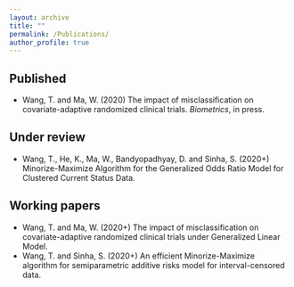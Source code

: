 ```yaml
---
layout: archive
title: ""
permalink: /Publications/
author_profile: true
---
```




## Published
* Wang, T. and  Ma, W. (2020) The impact of misclassification on covariate-adaptive randomized clinical trials. *Biometrics*, in press.

## Under review
* Wang, T.,  He, K.,  Ma, W., Bandyopadhyay, D. and   Sinha, S. (2020+)  Minorize-Maximize Algorithm  for the Generalized Odds Ratio Model for Clustered Current Status Data.  

## Working papers
* Wang, T. and Ma, W. (2020+) The impact of misclassification on covariate-adaptive randomized clinical trials under Generalized Linear Model.
* Wang, T. and Sinha, S. (2020+) An efficient Minorize-Maximize algorithm for semiparametric additive risks model for interval-censored data.
